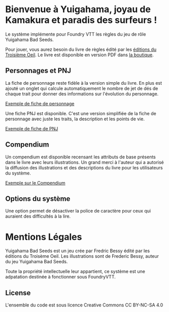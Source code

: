 # Bienvenue à Yuigahama, joyau de Kamakura et paradis des surfeurs ! 

Le système implémente pour Foundry VTT les règles du jeu de rôle Yuigahama Bad Seeds.

Pour jouer, vous aurez besoin du livre de règles édité par les [éditions du Troisième Oeil](https://www.letogames.com/).
Le livre est disponible en version PDF dans [la boutique](https://www.letogames.com/page-d-articles/souscription-yuigahama-bad-seeds-pdf).


## Personnages et PNJ

La fiche de personnage reste fidèle à la version simple du livre.
En plus est ajouté un onglet qui calcule automatiquement le nombre de jet de dés de chaque trait pour donner des informations sur l'évolution du personnage.

[Exemple de fiche de personnage](https://raw.githubusercontent.com/remedywu/yuigahama/master/assets/img/screenshots/fiche_personnage.png)

Une fiche PNJ est disponible.
C'est une version simplifiée de la fiche de personnage avec juste les traits, la description et les points de vie.

[Exemple de fiche de PNJ](https://raw.githubusercontent.com/remedywu/yuigahama/master/assets/img/screenshots/fiche_pnj.png)


## Compendium
Un compendium est disponible recensant les attributs de base présents dans le livre avec leurs illustrations.
Un grand merci à l'auteur qui a autorisé la diffusion des illustrations et des descriptions du livre pour les utilisateurs du système.

[Exemple sur le Compendium](https://raw.githubusercontent.com/remedywu/yuigahama/master/assets/img/screenshots/compendium.png)

## Options du système
Une option permet de désactiver la police de caractère pour ceux qui auraient des difficultés à la lire.

# Mentions Légales
Yuigahama Bad Seeds est un jeu crée par Fredric Bessy édité par les éditions du Troisème Oeil.
Les illustrations sont de Frederic Bessy, auteur du jeu Yuigahama Bad Seeds.

Toute la propriété intellectuelle leur appartient, ce système est une adpatation destinée à fonctionner sous FoundryVTT.

## License
L'ensemble du code est sous licence Creative Commons CC BY-NC-SA 4.0



